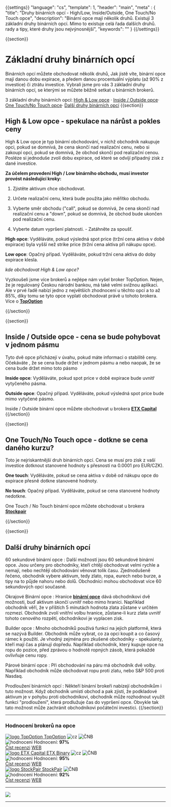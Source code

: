 {{settings}}
  "language": "cs",
  "template": 1,
  "header": "main",
  "meta" : {
    "title": "Druhy binárních opcí - High/Low, Inside/Outside, One Touch/No Touch opce",
    "description": "Binární opce mají několik druhů. Existují 3 základní druhy binárních opcí. Mimo to existuje celá řada dalších druhů. rady a tipy, které druhy jsou nejvýnosnější",
    "keywords": ""
  }
{{/settings}}

<div class="row">
<div class="col-md-9" role="main" markdown="1">

{{section}}


# Základní druhy binárních opcí

Binárních opcí můžete obchodovat několik druhů, Jak jistě víte, binární opce mají danou dobu expirace, a předem danou procentuální výplatu (až 90% z investice) či ztrátu investice. Vybrali jsme pro vás 3 základní druhy binárních opcí, se kterými se můžete běžně setkat u binárních brokerů.

3 základní druhy binárních opcí: [High & Low opce](http://forexsrovnavac.cz/druhy-binarnich-opci#section-2) · [Inside / Outside opce](http://forexsrovnavac.cz/druhy-binarnich-opci#section-3)· [One Touch/No Touch opce](http://forexsrovnavac.cz/druhy-binarnich-opci#section-4)· [Další druhy binárních opcí](http://forexsrovnavac.cz/druhy-binarnich-opci#section-5)
{{section}}
## High & Low opce - spekulace na nárůst a pokles ceny

High & Low opce je typ binární obchodování, v nichž obchodník nakupuje opci, pokud se domnívá, že cena skončí nad realizační cenu, nebo si zakoupí opci, pokud se domnívá, že obchod skončí pod realizační cenou. Posléze si jednoduše zvolí dobu expirace, od které se odvíjí případný zisk z dané investice.

**Za účelem provedení High / Low binárního obchodu, musí investor provést následující kroky:** 

1. Zjistěte aktivum chce obchodovat. 

2. Určete realizační cenu, která bude použita jako měřítko obchodu. 

3. Vyberte směr obchodu ("call", pokud se domnívá, že cena skončí nad realizační cenu a "down", pokud se domnívá, že obchod bude ukončen pod realizační cenu. 

4. Vyberte datum vypršení platnosti. - Zatáhněte za spoušť. 

**High opce**: Vyděláváte, pokud výsledná spot price (tržní cena aktiva v době expirace) byla vyšší než strike price (tržní cena aktiva při nákupu opce).

**Low opce**: Opačný případ. Vyděláváte, pokud tržní cena aktiva do doby expirace klesla.

*kde obchodovat High & Low opce?*

Vyzkoušeli jsme více brokerů a nejlépe nám vyšel broker TopOption. Nejen, že je regulovaný Českou národní bankou, má také velmi svižnou aplikaci. Ale v prvé řadě nabízí jedno z největších zhodnocení u těchto opcí a to až 85%, díky tomu se tyto opce vyplatí obchodovat právě u tohoto brokera. Více o [**TopOption**](http://www.forexsrovnavac.cz/topoption)




{{/section}}

{{section}}
## Inside / Outside opce - cena se bude pohybovat v jednom pásmu

Tyto dvě opce přicházejí v úvahu, pokud máte informaci o stabilitě ceny. Očekáváte , že se cena bude držet v jednom pásmu a nebo naopak, že se cena bude držet mimo toto pásmo

**Inside opce**: Vyděláváte, pokud spot price v době expirace bude uvnitř vytyčeného pásma.

**Outside opce**: Opačný případ. Vyděláváte, pokud výsledná spot price bude mimo vytyčené pásmo.

Inside / Outside binární opce můžete obchodovat u brokera [**ETX Capital**](http://www.forexsrovnavac.cz/etx-capital-zkusenosti)
{{/section}}

{{section}}
##  One Touch/No Touch opce - dotkne se cena daného kurzu?

Toto je nejriskantnější druh binárních opcí. Cena se musí pro zisk z vaší investice dotknout stanovené hodnoty s přesností na 0.0001 pro EUR/CZK).

**One touch**: Vyděláváte, pokud se cena aktiva v době od nákupu opce do expirace přesně dotkne stanovené hodnoty.

**No touch**: Opačný případ. Vyděláváte, pokud se cena stanovené hodnoty nedotkne.

One Touch / No Touch binární opce můžete obchodovat u brokera [**Stockpair**](http://www.forexsrovnavac.cz/stockpair)

{{/section}}

{{section}}
## Další druhy binárních opcí 

60 sekundové binární opce 
: Další možností jsou 60 sekundové binární opce. Jsou určeny pro obchodníky, kteří chtějí obchodovat velmi rychle a nemají, nebo nechtějí obchodování věnovat tolik času. Zjednodušeně řečeno, obchodník vybere aktivum, tedy zlato, ropa, eurech nebo burze, a tipy na to půjde nahoru nebo dolů. Obchodníci mohou obchodovat více 60 sekundových opcí současně. 

Okrajové Binární opce
: Hranice [**binární opce**](http://www.forexsrovnavac.cz/binarni-opce) dává obchodníkovi dvě možnosti, buď aktivum skončí uvnitř nebo mimo hranici. Například obchodník věří, že v příštích 5 minutách hodnota zlata zůstane v určitém rozmezí. Obchodník zvolí vnitřní volbu hranice, zůstane-li kurz zlata uvnitř tohoto cenového rozpětí, obchodníkovi je vyplacen zisk. 

Builder opce
: Mnoho obchodníků používá funkci na jejich platformě, která se nazývá Builder. Obchodník může vybrat, co za opci koupit a co časový rámec k použití. Je vhodný zejména pro zkušené obchodníky - spekulanty, kteří mají čas a plánují dopředu. Například obchodník, který kupuje opce na ropu do pozice, před zprávou o hodnotě ropných zásob, která pokaždé ovlivňuje cenu ropy. 

Párové binární opce
: Při obchodování na páru má obchodník dvě volby. Například obchodník může obchodovat ropu proti zlatu, nebo S&P 500 proti Nasdaq. 

Prodloužení binárních opcí
: Někteří binární brokeři nabízejí obchodníkům i tuto možnost. Když obchodník umístí obchod a pak zjistí, že podkladové aktivum je v pohybu proti obchodníkovi, obchodník může rozhodnout využít funkci "prodloužení", která prodlužuje čas do vypršení opce. Obvykle tak tato možnost může zachránit obchodníkovi počáteční investici. 
{{/section}}


</div>
<div class="col-md-3" markdown="10">

- - -

<div id="brokeri-box">
<H3 class="brokeri-nadpis">Hodnocení brokerů na opce</H3>
<div class="broker">
  <div class="broker-top">
  <a href="#"  title="TopOption">
    <img src="{{img-url}}brokeri/topoption-logo.png" alt="logo TopOption">
  </a>
  <a class="broker-top-odkaz" target="_parent" href="http://blog.forexsrovnavac.cz/topoption" title="TopOption">TopOption</a>
  <img class="ikona" src="{{img-url}}brokeri/cz.png" alt="cz">
  <img class="ikona" src="{{img-url}}brokeri/cnb.png" alt="ČNB">
  </div>
  <div class="hodnoceni">
  <img src="{{img-url}}brokeri/hodnoceni.png" alt="hodnoceni">
  Hodnocení: <b>97%</b>
  </div>
  <a class="recenze" target="_parent" href="http://forexsrovnavac.cz/topoption" title"Číst recenzi">Číst recenzi</a>
  <a class="ucet" target="_parent" href="http://blog.forexsrovnavac.cz/topoption" title"Otevřít účet">WEB</a>
</div>
<div class="broker">
 <div class="broker-top">
  <a href="#" title="ETX Binary">
    <img src="{{img-url}}brokeri/etxcapital-logo.png" alt="logo ETX Capital">
  </a>
   <a class="broker-top-odkaz" target="_parent"  href="http://www.forexsrovnavac.cz/etx-capital-zkusenosti" title="ETX Binary">ETX Binary</a>
  <img class="ikona" src="{{img-url}}brokeri/cz.png" alt="cz">
  <img class="ikona" src="{{img-url}}brokeri/cnb.png" alt="ČNB">
 </div>
 <div class="hodnoceni">
  <img src="{{img-url}}brokeri/hodnoceni.png" alt="hodnoceni">
  Hodnocení: <b>95%</b>
 </div>
 <a class="recenze" target="_parent" href="http://www.forexsrovnavac.cz/etx-capital-zkusenosti" title"Číst recenzi">Číst recenzi</a>
 <a class="ucet" href="http://blog.forexsrovnavac.cz/etxbinary" title"Otevřít účet">WEB</a>
</div> 
<div class="broker">
 <div class="broker-top">
  <a href="#" title="Stockpair">
    <img src="{{img-url}}brokeri/stockpair-logo.png" alt="logo StockPair">
  </a>
  <a class="broker-top-odkaz" href="#" title="StockPair">StockPair</a>
  <img class="ikona" src="{{img-url}}brokeri/cnb.png" alt="ČNB">
 </div>
 <div class="hodnoceni">
  <img src="{{img-url}}brokeri/hodnoceni.png" alt="hodnoceni">
  Hodnocení: <b>92%</b>
 </div>
 <a class="recenze" href="http://www.forexsrovnavac.cz/stockpair-recenze" title"Číst recenzi">Číst recenzi</a>
 <a class="ucet" href="http://blog.forexsrovnavac.cz/stockpair" title"Otevřít účet">WEB</a>
</div> 

<hr />

<a href="http://blog.forexsrovnavac.cz/topoption" alt="Demo účet"  target="_blank">
 <img src="http://blog.forexsrovnavac.cz/wp-content/uploads/2015/02/2015-02-17-22_43_03-Plus500-_-Akcie-Plus500_-Online-obchodování-s-akciemi-_-Obchodování-s-podíly_kme.png" width="" height=""/>

</a>

<hr />

</div>
</div>
</div>